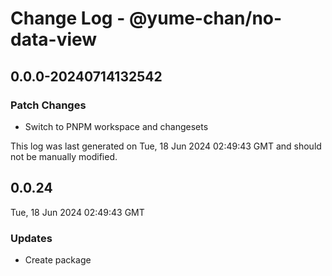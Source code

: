 # Change Log - @yume-chan/no-data-view

## 0.0.0-20240714132542

### Patch Changes

-   Switch to PNPM workspace and changesets

This log was last generated on Tue, 18 Jun 2024 02:49:43 GMT and should not be manually modified.

## 0.0.24

Tue, 18 Jun 2024 02:49:43 GMT

### Updates

-   Create package
